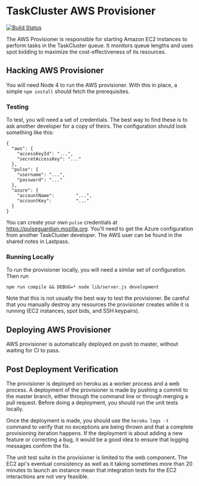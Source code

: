 TaskCluster AWS Provisioner
===========================

[![Build Status](https://travis-ci.org/taskcluster/aws-provisioner.svg?branch=master)](https://travis-ci.org/taskcluster/taskcluster-aws-provisioner)

The AWS Provisioner is responsible for starting Amazon EC2 instances to perform
tasks in the TaskCluster queue.  It monitors queue lengths and uses spot
bidding to maximize the cost-effectiveness of its resources.

Hacking AWS Provisioner
-----------------------

You will need Node 4 to run the AWS provisioner.  With this in place, a simple
`npm install` should fetch the prerequisites.

### Testing

To test, you will need a set of credentials.  The best way to find these is to
ask another developer for a copy of theirs.  The configuration should look
something like this:

```
{
  "aws": {
    "accessKeyId": "...",
    "secretAccessKey": "..."
  },
  "pulse": {
    "username": "...",
    "password": "..."
  },
  "azure": {
    "accountName":        "...",
    "accountKey":         "..."
  }
}
```

You can create your own `pulse` credentials at https://pulseguardian.mozilla.org.
You'll need to get the Azure configuration from another TaskCluster developer.
The AWS user can be found in the shared notes in Lastpass.

### Running Locally

To run the provisioner locally, you will need a similar set of configuration.
Then run

```
npm run compile && DEBUG=* node lib/server.js development
```

Note that this is not usually the best way to test the provisioner.  Be careful
that you manually destroy any resources the provisioner creates while it is
running (EC2 instances, spot bids, and SSH keypairs).

Deploying AWS Provisioner
-------------------------

AWS provisioner is automatically deployed on push to master, without waiting for CI to pass.


Post Deployment Verification
---------------------------

The provisioner is deployed on heroku as a worker process and a web process.  A
deployment of the provisioner is made by pushing a commit to the master branch,
either through the command line or through merging a pull request.  Before
doing a deployment, you should run the unit tests locally.

Once the deployment is made, you should use the `heroku logs -t` command to
verify that no exceptions are being thrown and that a complete provisioning
iteration happens.  If the deployment is about adding a new feature or
correcting a bug, it would be a good idea to ensure that logging messages
confirm the fix.

The unit test suite in the provisioner is limited to the web component.  The
EC2 api's eventual consistency as well as it taking sometimes more than 20
minutes to launch an instance mean that integration tests for the EC2
interactions are not very feasible.
